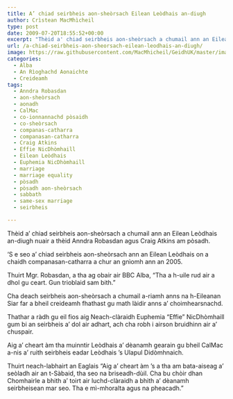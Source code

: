 ```yaml
---
title: A’ chiad seirbheis aon-sheòrsach Eilean Leòdhais an-diugh
author: Crìstean MacMhìcheil
type: post
date: 2009-07-20T18:55:52+00:00
excerpt: "Thèid a' chiad seirbheis aon-sheòrsach a chumail ann an Eilean Leòdhais an-diugh nuair a thèid Anndra Robasdan agus Craig Atkins am pòsadh."
url: /a-chiad-seirbheis-aon-sheorsach-eilean-leodhais-an-diugh/
image: https://raw.githubusercontent.com/MacMhicheil/GeidhUK/master/images/.jpg
categories:
  - Alba
  - An Rìoghachd Aonaichte
  - Creideamh
tags:
  - Anndra Robasdan
  - aon-sheòrsach
  - aonadh
  - CalMac
  - co-ionnannachd pòsaidh
  - co-sheòrsach
  - companas-catharra
  - companasan-catharra
  - Craig Atkins
  - Effie NicDhòmhaill
  - Eilean Leòdhais
  - Euphemia NicDhòmhaill
  - marriage
  - marriage equality
  - pòsadh
  - pòsadh aon-sheòrsach
  - sabbath
  - same-sex marriage
  - seirbheis

---
```

Thèid a&#8217; chiad seirbheis aon-sheòrsach a chumail ann an Eilean Leòdhais an-diugh nuair a thèid Anndra Robasdan agus Craig Atkins am pòsadh.

&#8216;S e seo a&#8217; chiad seirbheis aon-sheòrsach ann an Eilean Leòdhais on a chaidh companasan-catharra a chur an gnìomh ann an 2005.

Thuirt Mgr. Robasdan, a tha ag obair air BBC Alba, &#8220;Tha a h-uile rud air a dhol gu ceart. Gun trioblaid sam bith.&#8221;

Cha deach seirbheis aon-sheòrsach a chumail a-riamh anns na h-Eileanan Siar far a bheil creideamh fhathast gu math làidir anns a&#8217; choimhearsnachd.

Thathar a ràdh gu eil fios aig Neach-clàraidh Euphemia &#8220;Effie&#8221; NicDhòmhaill gum bi an seirbheis a&#8217; dol air adhart, ach cha robh i airson bruidhinn air a&#8217; chuspair.

Aig a&#8217; cheart àm tha muinntir Leòdhais a&#8217; dèanamh gearain gu bheil CalMac a-nis a&#8217; ruith seirbheis eadar Leòdhais &#8217;s Ulapul Didòmhnaich.

Thuirt neach-labhairt an Eaglais &#8220;Aig a&#8217; cheart àm &#8217;s a tha am bata-aiseag a&#8217; seòladh air an t-Sàbaid, tha seo na briseadh-dùil. Cha bu chòir dhan Chomhairle a bhith a&#8217; toirt air luchd-clàraidh a bhith a&#8217; dèanamh seirbheisean mar seo. Tha e mì-mhoralta agus na pheacadh.&#8221;
